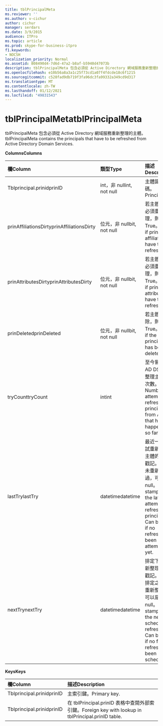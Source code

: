 ```yaml
---
title: tblPrincipalMeta
ms.reviewer: ''
ms.author: v-cichur
author: cichur
manager: serdars
ms.date: 3/9/2015
audience: ITPro
ms.topic: article
ms.prod: skype-for-business-itpro
f1.keywords:
- NOCSH
localization_priority: Normal
ms.assetid: 808490d4-7d6d-47a2-b8af-b5940d47073b
description: tblPrincipalMeta 包含必須從 Active Directory 網域服務重新整理的主體。
ms.openlocfilehash: e10b56a8a3a1c25f73cd1a07f4fdcde18c6f1215
ms.sourcegitcommit: c528fad9db719f3fa96dc3fa99332a349cd9d317
ms.translationtype: MT
ms.contentlocale: zh-TW
ms.lasthandoff: 01/12/2021
ms.locfileid: "49831543"
---
```

# <a name="tblprincipalmeta"></a><span data-ttu-id="10c64-103">tblPrincipalMeta</span><span class="sxs-lookup"><span data-stu-id="10c64-103">tblPrincipalMeta</span></span>
 
<span data-ttu-id="10c64-104">tblPrincipalMeta 包含必須從 Active Directory 網域服務重新整理的主體。</span><span class="sxs-lookup"><span data-stu-id="10c64-104">tblPrincipalMeta contains the principals that have to be refreshed from Active Directory Domain Services.</span></span>
  
<span data-ttu-id="10c64-105">**Columns**</span><span class="sxs-lookup"><span data-stu-id="10c64-105">**Columns**</span></span>

|<span data-ttu-id="10c64-106">**欄**</span><span class="sxs-lookup"><span data-stu-id="10c64-106">**Column**</span></span>|<span data-ttu-id="10c64-107">**類型**</span><span class="sxs-lookup"><span data-stu-id="10c64-107">**Type**</span></span>|<span data-ttu-id="10c64-108">**描述**</span><span class="sxs-lookup"><span data-stu-id="10c64-108">**Description**</span></span>|
|:-----|:-----|:-----|
|<span data-ttu-id="10c64-109">Tblprincipal.prinid</span><span class="sxs-lookup"><span data-stu-id="10c64-109">prinID</span></span>  <br/> |<span data-ttu-id="10c64-110">int，非 null</span><span class="sxs-lookup"><span data-stu-id="10c64-110">int, not null</span></span>  <br/> |<span data-ttu-id="10c64-111">主體識別碼。</span><span class="sxs-lookup"><span data-stu-id="10c64-111">Principal ID.</span></span>  <br/> |
|<span data-ttu-id="10c64-112">prinAffiliationsDirty</span><span class="sxs-lookup"><span data-stu-id="10c64-112">prinAffiliationsDirty</span></span>  <br/> |<span data-ttu-id="10c64-113">位元，非 null</span><span class="sxs-lookup"><span data-stu-id="10c64-113">bit, not null</span></span>  <br/> |<span data-ttu-id="10c64-114">若主體關係必須重新整理，則為 True。</span><span class="sxs-lookup"><span data-stu-id="10c64-114">True if principal affiliations have to be refreshed.</span></span>  <br/> |
|<span data-ttu-id="10c64-115">prinAttributesDirty</span><span class="sxs-lookup"><span data-stu-id="10c64-115">prinAttributesDirty</span></span>  <br/> |<span data-ttu-id="10c64-116">位元，非 null</span><span class="sxs-lookup"><span data-stu-id="10c64-116">bit, not null</span></span>  <br/> |<span data-ttu-id="10c64-117">若主體屬性必須重新整理，則為 True。</span><span class="sxs-lookup"><span data-stu-id="10c64-117">True if principal attributes have to be refreshed.</span></span>  <br/> |
|<span data-ttu-id="10c64-118">prinDeleted</span><span class="sxs-lookup"><span data-stu-id="10c64-118">prinDeleted</span></span>  <br/> |<span data-ttu-id="10c64-119">位元，非 null</span><span class="sxs-lookup"><span data-stu-id="10c64-119">bit, not null</span></span>  <br/> |<span data-ttu-id="10c64-120">若主體已刪除，則為 True。</span><span class="sxs-lookup"><span data-stu-id="10c64-120">True if the principal has been deleted.</span></span>  <br/> |
|<span data-ttu-id="10c64-121">tryCount</span><span class="sxs-lookup"><span data-stu-id="10c64-121">tryCount</span></span>  <br/> |<span data-ttu-id="10c64-122">int</span><span class="sxs-lookup"><span data-stu-id="10c64-122">int</span></span>  <br/> |<span data-ttu-id="10c64-123">至今嘗試從 AD DS 重新整理主體的次數。</span><span class="sxs-lookup"><span data-stu-id="10c64-123">Number of attempts to refresh the principal from AD DS that have happened so far.</span></span>  <br/> |
|<span data-ttu-id="10c64-124">lastTry</span><span class="sxs-lookup"><span data-stu-id="10c64-124">lastTry</span></span>  <br/> |<span data-ttu-id="10c64-125">datetime</span><span class="sxs-lookup"><span data-stu-id="10c64-125">datetime</span></span>  <br/> |<span data-ttu-id="10c64-p101">最近一次嘗試重新整理主體的時間戳記。若尚未重新整理過，可以是 null。</span><span class="sxs-lookup"><span data-stu-id="10c64-p101">Time stamp from the latest attempt to refresh the principal. Can be null if no refresh has been attempted yet.</span></span>  <br/> |
|<span data-ttu-id="10c64-128">nextTry</span><span class="sxs-lookup"><span data-stu-id="10c64-128">nextTry</span></span>  <br/> |<span data-ttu-id="10c64-129">datetime</span><span class="sxs-lookup"><span data-stu-id="10c64-129">datetime</span></span>  <br/> |<span data-ttu-id="10c64-p102">排定下次重新整理時間戳記。若未排定之後的重新整理，可以是 null。</span><span class="sxs-lookup"><span data-stu-id="10c64-p102">Time stamp for the next scheduled refresh. Can be null if no further refresh has been scheduled.</span></span>  <br/> |
   
<span data-ttu-id="10c64-132">**Keys**</span><span class="sxs-lookup"><span data-stu-id="10c64-132">**Keys**</span></span>

|<span data-ttu-id="10c64-133">**欄**</span><span class="sxs-lookup"><span data-stu-id="10c64-133">**Column**</span></span>|<span data-ttu-id="10c64-134">**描述**</span><span class="sxs-lookup"><span data-stu-id="10c64-134">**Description**</span></span>|
|:-----|:-----|
|<span data-ttu-id="10c64-135">Tblprincipal.prinid</span><span class="sxs-lookup"><span data-stu-id="10c64-135">prinID</span></span>  <br/> |<span data-ttu-id="10c64-136">主索引鍵。</span><span class="sxs-lookup"><span data-stu-id="10c64-136">Primary key.</span></span>  <br/> |
|<span data-ttu-id="10c64-137">Tblprincipal.prinid</span><span class="sxs-lookup"><span data-stu-id="10c64-137">prinID</span></span>  <br/> |<span data-ttu-id="10c64-138">在 tblPrincipal.prinID 表格中查閱外部索引鍵。</span><span class="sxs-lookup"><span data-stu-id="10c64-138">Foreign key with lookup in tblPrincipal.prinID table.</span></span>  <br/> |
   

